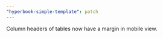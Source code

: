 ```yaml
---
"hyperbook-simple-template": patch
---
```


Column headers of tables now have a margin in mobile view.
